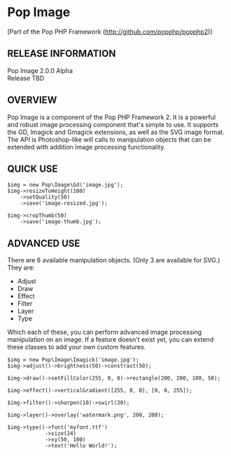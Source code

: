 Pop Image
=========
[Part of the Pop PHP Framework (http://github.com/popphp/popphp2)]

RELEASE INFORMATION
-------------------
Pop Image 2.0.0 Alpha  
Release TBD

OVERVIEW
--------
Pop Image is a component of the Pop PHP Framework 2. It is a powerful and robust image processing
component that's simple to use. It supports the GD, Imagick and Gmagick extensions, as well as
the SVG image format. The API is Photoshop-like will calls to manipulation objects that can be
extended with addition image processing functionality.

QUICK USE
---------

    $img = new Pop\Image\Gd('image.jpg');
    $img->resizeToHeight(100)
        ->setQuality(50)
        ->save('image-resized.jpg');

    $img->cropThumb(50)
        ->save('image-thumb.jpg');

ADVANCED USE
------------
There are 6 available manipulation objects. (Only 3 are available for SVG.) They are:

 - Adjust
 - Draw
 - Effect
 - Filter
 - Layer
 - Type

Which each of these, you can perform advanced image processing manipulation on an image.
If a feature doesn't exist yet, you can extend these classes to add your own custom features.

    $img = new Pop\Image\Imagick('image.jpg');
    $img->adjust()->brightness(50)->constrast(50);

    $img->draw()->setFillColor(255, 0, 0)->rectangle(200, 200, 100, 50);

    $img->effect()->verticalGradient([255, 0, 0], [0, 0, 255]);

    $img->filter()->sharpen(10)->swirl(30);

    $img->layer()->overlay('watermark.png', 200, 200);

    $img->type()->font('myfont.ttf')
                ->size(24)
                ->xy(50, 100)
                ->text('Hello World!');



